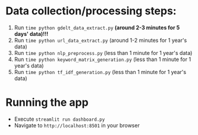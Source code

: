 # Data collection/processing steps:
1. Run `time python gdelt_data_extract.py` **(around 2-3 minutes for 5 days' data)!!!**
2. Run `time python url_data_extract.py` (around 1-2 minutes for 1 year's data)
3. Run `time python nlp_preprocess.py` (less than 1 minute for 1 year's data)
4. Run `time python keyword_matrix_generation.py` (less than 1 minute for 1 year's data)
5. Run `time python tf_idf_generation.py` (less than 1 minute for 1 year's data)


# Running the app
* Execute `streamlit run dashboard.py`
* Navigate to `http://localhost:8501` in your browser
